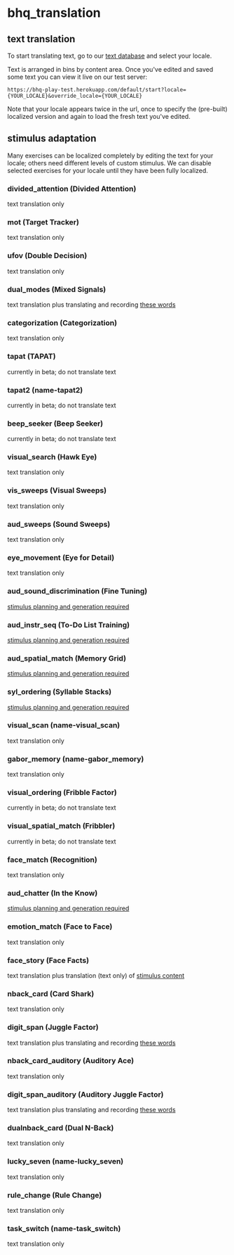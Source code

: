 bhq_translation
===============

## text translation

To start translating text, go to our [text database](https://tra:vame4uFA@tra.cloudant.com/rfm_loc/_design/rfm_loc/index.html#) and select your locale.

Text is arranged in bins by content area. Once you've edited and saved some text you can view it live on our test server:

	https://bhq-play-test.herokuapp.com/default/start?locale={YOUR_LOCALE}&override_locale={YOUR_LOCALE}
	
Note that your locale appears twice in the url, once to specify the (pre-built) localized version and again to load the fresh text you've edited.

## stimulus adaptation

Many exercises can be localized completely by editing the text for your locale; others need different levels of custom stimulus. We can disable selected exercises for your locale until they have been fully localized.

### divided_attention (Divided Attention)

text translation only

### mot (Target Tracker)

text translation only

### ufov (Double Decision)

text translation only

### dual_modes (Mixed Signals)

text translation plus translating and recording [these words]()

### categorization (Categorization)

text translation only

### tapat (TAPAT)

currently in beta; do not translate text

### tapat2 (name-tapat2)

currently in beta; do not translate text

### beep_seeker (Beep Seeker)

currently in beta; do not translate text

### visual_search (Hawk Eye)

text translation only

### vis_sweeps (Visual Sweeps)

text translation only

### aud_sweeps (Sound Sweeps)

text translation only

### eye_movement (Eye for Detail)

text translation only

### aud_sound_discrimination (Fine Tuning)

[stimulus planning and generation required](tua.md)

### aud_instr_seq (To-Do List Training)

[stimulus planning and generation required](lad.md)

### aud_spatial_match (Memory Grid)

[stimulus planning and generation required](misrp.md)

### syl_ordering (Syllable Stacks)

[stimulus planning and generation required](misrp.md)

### visual_scan (name-visual_scan)

text translation only

### gabor_memory (name-gabor_memory)

text translation only

### visual_ordering (Fribble Factor)

currently in beta; do not translate text

### visual_spatial_match (Fribbler)

currently in beta; do not translate text

### face_match (Recognition)

text translation only

### aud_chatter (In the Know)

[stimulus planning and generation required](chatter.md)

### emotion_match (Face to Face)

text translation only

### face_story (Face Facts)

text translation plus translation (text only) of [stimulus content]()

### nback_card (Card Shark)

text translation only

### digit_span (Juggle Factor)

text translation plus translating and recording [these words]()

### nback_card_auditory (Auditory Ace)

text translation only

### digit_span_auditory (Auditory Juggle Factor)

text translation plus translating and recording [these words]()

### dualnback_card (Dual N-Back)

text translation only

### lucky_seven (name-lucky_seven)

text translation only

### rule_change (Rule Change)

text translation only

### task_switch (name-task_switch)

text translation only
